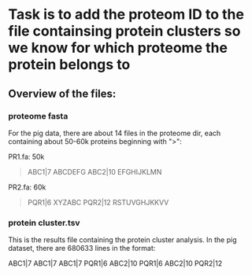 # Task is to add the proteom ID to the file containsing protein clusters so we know for which proteome the protein belongs to
## Overview of the files:
### proteome fasta
For the pig data, there are about 14 files in the proteome dir, each containing about 50-60k proteins beginning with ">":

PR1.fa: 50k
>ABC1|7
ABCDEFG
>ABC2|10
EFGHIJKLMN

PR2.fa: 60k
>PQR1|6
XYZABC
>PQR2|12
RSTUVGHJKKVV

### protein cluster.tsv
This is the results file containing the protein cluster analysis. In the pig dataset, there are 680633 lines in the format:

ABC1|7	ABC1|7
ABC1|7	PQR1|6
ABC2|10	PQR1|6
ABC2|10	PQR2|12